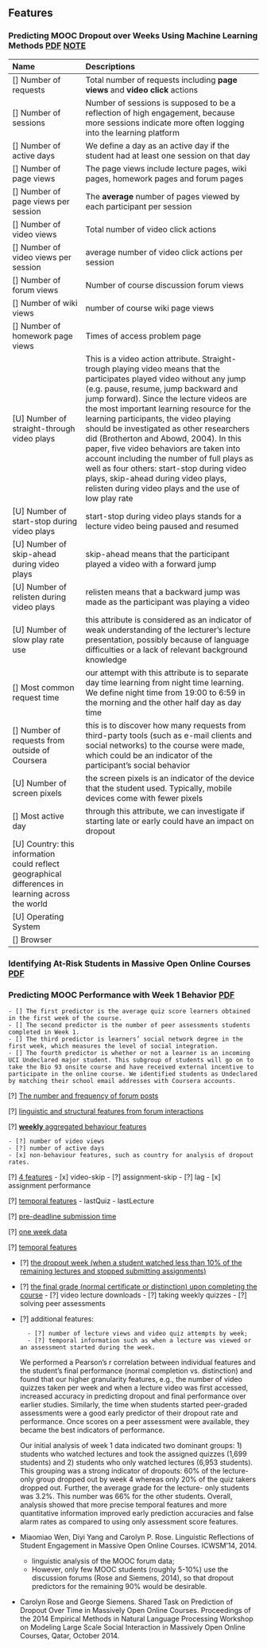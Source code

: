 ## Features


### Predicting MOOC Dropout over Weeks Using Machine Learning Methods [PDF](http://www2.informatik.hu-berlin.de/~kloftmar/publications/emnlp_mooc.pdf) [NOTE](http://meefen.github.io/notes/2014/09/11/kloft14predicting/)

| Name                     | Descriptions                                      |
|:-------------------------|:--------------------------------------------------|
| [] Number of requests    | Total number of requests including **page views** and **video click** actions |
| [] Number of sessions    | Number of sessions is supposed to be a reflection of high engagement, because more sessions indicate more often logging into the learning platform |
| [] Number of active days | We define a day as an active day if the student had at least one session on that day  |
| [] Number of page views  | The page views include lecture pages, wiki pages, homework pages and forum pages |
| [] Number of page views per session | The **average** number of pages viewed by each participant per session |
| [] Number of video views | Total number of video click actions |
| [] Number of video views per session | average number of video click actions per session |
| [] Number of forum views | Number of course discussion forum views |
| [] Number of wiki views  | number of course wiki page views |
| [] Number of homework page views | Times of access problem page |
| [U] Number of straight-through video plays | This is a video action attribute. Straight-trough playing video means that the participates played video without any jump (e.g. pause, resume, jump backward and jump forward). Since the lecture videos are the most important learning resource for the learning participants, the video playing should be investigated as other researchers did (Brotherton and Abowd, 2004). In this paper, five video behaviors are taken into account including the number of full plays as well as four others: start-stop during video plays, skip-ahead during video plays, relisten during video plays and the use of low play rate |
| [U] Number of start-stop during video plays | start-stop during video plays stands for a lecture video being paused and resumed |
| [U] Number of skip-ahead during video plays | skip-ahead means that the participant played a video with a forward jump |
| [U] Number of relisten during video plays | relisten means that a backward jump was made as the participant was playing a video |
| [U] Number of slow play rate use | this attribute is considered as an indicator of weak understanding of the lecturer’s lecture presentation, possibly because of language difficulties or a lack of relevant background knowledge |
| [] Most common request time | our attempt with this attribute is to separate day time learning from night time learning. We define night time from 19:00 to 6:59 in the morning and the other half day as day time |
| [] Number of requests from outside of Coursera | this is to discover how many requests from third-party tools (such as e-mail clients and social networks) to the course were made, which could be an indicator of the participant’s social behavior |
| [U] Number of screen pixels | the screen pixels is an indicator of the device that the student used. Typically, mobile devices come with fewer pixels |
| [] Most active day | through this attribute, we can investigate if starting late or early could have an impact on dropout |
| [U] Country: this information could reflect geographical differences in learning across the world |
| [U] Operating System | |
| [] Browser | |


### Identifying At-Risk Students in Massive Open Online Courses [PDF](http://www.ruizhang.info/publications/AAAI2015-MOOC.pdf)


### Predicting MOOC Performance with Week 1 Behavior [PDF](http://educationaldatamining.org/EDM2014/uploads/procs2014/short%20papers/273_EDM-2014-Short.pdf)

    - [] The first predictor is the average quiz score learners obtained in the first week of the course.
    - [] The second predictor is the number of peer assessments students completed in Week 1.
    - [] The third predictor is learners’ social network degree in the first week, which measures the level of social integration.
    - [] The fourth predictor is whether or not a learner is an incoming UCI Undeclared major student. This subgroup of students will go on to take the Bio 93 onsite course and have received external incentive to participate in the online course. We identified students as Undeclared by matching their school email addresses with Coursera accounts.


[?] [The number and frequency of forum posts][yang-2013]

[?] [linguistic and structural features from forum interactions][ramesh-2013]

[?] [**weekly** aggregated behaviour features][kloft-2014]

    - [?] number of video views
    - [?] number of active days
    - [x] non-behaviour features, such as country for analysis of dropout rates.

[?] [4 features][halawa-2014]
    - [x] video-skip
    - [?] assignment-skip
    - [?] lag
    - [x] assignment performance

[?] [temporal features][ramesh-2013]
    - lastQuiz
    - lastLecture

[?] [pre-deadline submission time][taylor-2014]

[?] [one week data][jiang-2014]

[?] [temporal features][hgt-2014]

- [?] [the dropout week (when a student watched less than 10% of the remaining lectures and stopped submitting assignments)][hgt-2014]

- [?] [the final grade (normal certificate or distinction) upon completing the course][hgt-2014]
        - [?] video lecture downloads
        - [?] taking weekly quizzes
        - [?] solving peer assessments


- [?] additional features:

        - [?] number of lecture views and video quiz attempts by week;
        - [?] temporal information such as when a lecture was viewed or an assessment started during the week.

    We performed a Pearson’s r correlation between individual features and the student’s final performance (normal completion vs. distinction) and found that our higher granularity features, e.g., the number of video quizzes taken per week and when a lecture video was first accessed, increased accuracy in predicting dropout and final performance over earlier studies. Similarly, the time when students started peer-graded assessments were a good early predictor of their dropout rate and performance. Once scores on a peer assessment were available, they became the best indicators of performance.

    Our initial analysis of week 1 data indicated two dominant groups: 1) students who watched lectures and took the assigned quizzes (1,699 students) and 2) students who only watched lectures (6,953 students). This grouping was a strong indicator of dropouts: 60% of the lecture-only group dropped out by week 4 whereas only 20% of the quiz takers dropped out. Further, the average grade for the lecture- only students was 3.2%. This number was 66% for the other students. Overall, analysis showed that more precise temporal features and more quantitative information improved early prediction accuracies and false alarm rates as compared to using only assessment score features.


- Miaomiao Wen, Diyi Yang and Carolyn P. Rose. Linguistic Reflections of Student Engagement in Massive Open Online Courses. ICWSM’14, 2014.
    * linguistic analysis of the MOOC forum data;
    * However, only few MOOC students (roughly 5-10%) use the discussion forums (Rose and Siemens, 2014), so that dropout predictors for the remaining 90% would be desirable.


- Carolyn Rose and George Siemens. Shared Task on Prediction of Dropout Over Time in Massively Open Online Courses. Proceedings of the 2014 Empirical Methods in Natural Language Processing Workshop on Modeling Large Scale Social Interaction in Massively Open Online Courses, Qatar, October 2014.


[yang-2013]: (http://lytics.stanford.edu/datadriveneducation/papers/yangetal.pdf)
[ramesh-2013]: (http://linqs.cs.umd.edu/basilic/web/Publications/2013/ramesh:nipsws13/ramesh-nipsws13.pdf)
[kloft-2014]: (http://www2.informatik.hu-berlin.de/~kloftmar/publications/emnlp_mooc.pd)
[halawa-2014]: (https://oerknowledgecloud.org/sites/oerknowledgecloud.org/files/In_depth_37_1%252520(1).pdf)
[taylor-2014]: (http://arxiv.org/pdf/1408.3382v1.pdf)
[jiang-2014]: (http://educationaldatamining.org/EDM2014/uploads/procs2014/shortpapers/273_EDM-2014-Short.pdf)
[hgt-2014]: (http://epress.lib.uts.edu.au/journals/index.php/JLA/article/download/4212/4429)
